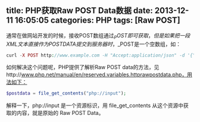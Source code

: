 title: PHP获取Raw POST Data数据
date: 2013-12-11 16:05:05
categories: PHP
tags: [Raw POST]
---

通常在做网站开发的时候，接收POST数组通过$_POST即可获取，但是如果把一段 XML 文本直接作为POST DATA提交到服务器时，$_POST是一个空数组，如：
```php
curl -X POST http://www.example.com -H "Accept:application/json" -d '{"ip":"8.8.4.4"}'
```

如何解决这个问题呢，PHP提供了解析Raw POST data的方法，见http://www.php.net/manual/en/reserved.variables.httprawpostdata.php，用法如下：

```php
$postdata = file_get_contents("php://input");
```

解释一下，php://input 是一个资源标识，用 file_get_contents 从这个资源中获取的内容，就是原始的 Raw POST Data。
